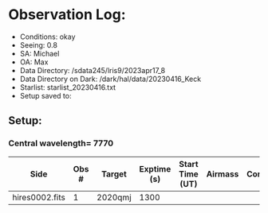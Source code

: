 # Observation Log: 

* Conditions: okay
* Seeing: 0.8
* SA: Michael
* OA: Max
* Data Directory: /sdata245/lris9/2023apr17_8
* Data Directory on Dark: /dark/hal/data/20230416_Keck
* Starlist: starlist_20230416.txt
* Setup saved to: 

## Setup: 

    
### Central wavelength= 7770


| Side | Obs #     | Target    | Exptime (s) | Start Time (UT) | Airmass | Comments                                                   |
|------|-----------|-----------|-------------|-----------------|---------|------------------------------------------------------------|
|hires0002.fits|1|2020qmj        |1300| |||